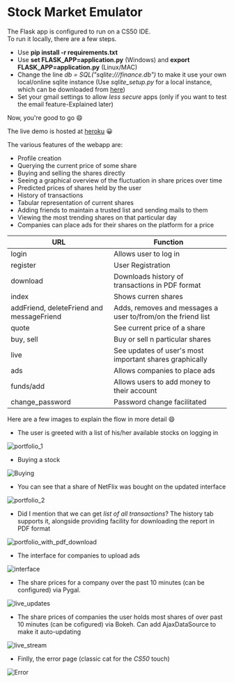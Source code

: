 # Stock Market Emulator 

The Flask app is configured to run on a CS50 IDE.  
To run it locally, there are a few steps.  
- Use **pip install -r requirements.txt**
- Use **set FLASK_APP=application.py** (Windows) and **export FLASK_APP=application.py** (Linux/MAC)
- Change the line *db = SQL("sqlite:///finance.db")* to make it use your own local/online sqlite instance (Use *sqlite_setup.py* for a local instance, which can be downloaded from [here](https://www.sqlite.org/download.html))
- Set your gmail settings to allow *less secure* apps (only if you want to test the email feature-Explained later)

Now, you're good to go :smile:

The live demo is hosted at [heroku](https://database-lab-app.herokuapp.com/) :grinning:

The various features of the webapp are: 
- Profile creation
- Querying the current price of some share
- Buying and selling the shares directly
- Seeing a graphical overview of the fluctuation in share prices over time
- Predicted prices of shares held by the user
- History of transactions
- Tabular representation of current shares
- Adding friends to maintain a trusted list and sending mails to them 
- Viewing the most trending shares on that particular day
- Companies can place ads for their shares on the platform for a price

|URL|Function|
|---------|------------|
login|Allows user to log in
register|User Registration
download|Downloads history of transactions in PDF format
index|Shows curren shares
addFriend, deleteFriend and messageFriend|Adds, removes and messages a user to/from/on the friend list
quote|See current price of a share
buy, sell| Buy or sell n particular shares
live|See updates of user's most important shares graphically
ads|Allows companies to place ads
funds/add|Allows users to add money to their account
change_password|Password change facilitated

Here are a few images to explain the flow in more detail :smile:

- The user is greeted with a list of his/her available stocks on logging in  

![portfolio_1](https://user-images.githubusercontent.com/25523604/64475106-c95d9400-d19b-11e9-9da4-4691a44f806c.PNG)

- Buying a stock  

![Buying](https://user-images.githubusercontent.com/25523604/64475063-4b00f200-d19b-11e9-98b0-99defd622f8d.PNG)

- You can see that a share of NetFlix was bought on the updated interface

![portfolio_2](https://user-images.githubusercontent.com/25523604/64475169-a1bafb80-d19c-11e9-9c53-4beb5f2abe50.PNG)

- Did I mention that we can get *list of all transactions*? The history tab supports it, alongside providing facility for downloading the report in PDF format

![portfolio_with_pdf_download](https://user-images.githubusercontent.com/25523604/64475188-f2caef80-d19c-11e9-82ef-859054d6074a.PNG)

- The interface for companies to upload ads

![interface](https://user-images.githubusercontent.com/25523604/64475195-0d9d6400-d19d-11e9-9d41-ba5657b5c345.PNG)

- The share prices for a company over the past 10 minutes (can be configured) via Pygal.

![live_updates](https://user-images.githubusercontent.com/25523604/64475217-5c4afe00-d19d-11e9-96db-1d6e765ac82f.PNG)

- The share prices of companies the user holds most shares of over past 10 minutes (can be cofigured) via Bokeh. Can add AjaxDataSource to make it auto-updating

![live_stream](https://user-images.githubusercontent.com/25523604/64475271-37a35600-d19e-11e9-95fd-97cfa105bd4c.PNG)

- Finlly, the error page (classic cat for the *CS50* touch)

![Error](https://user-images.githubusercontent.com/25523604/64475286-7802d400-d19e-11e9-8ddc-72da3565a085.PNG)
